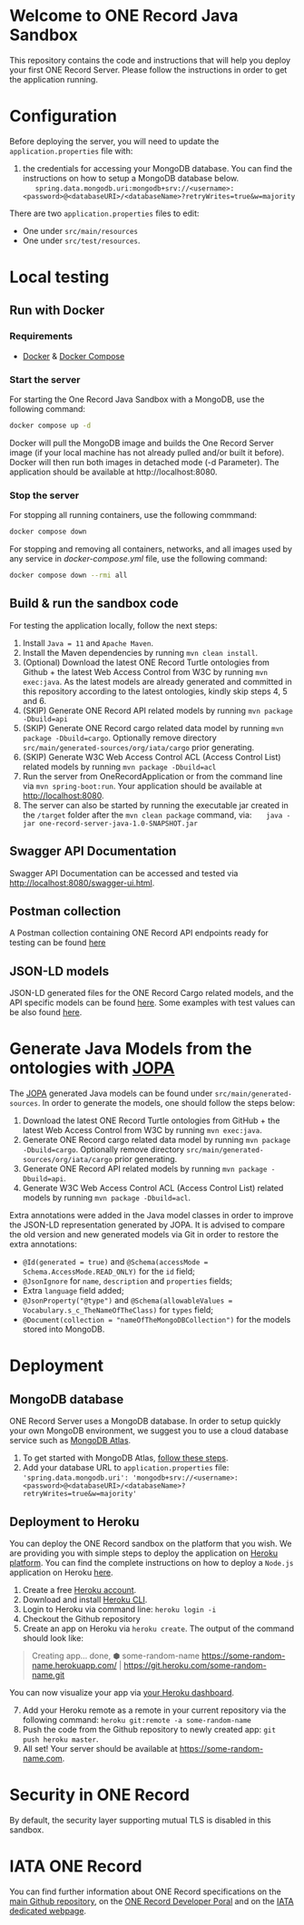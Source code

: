 # Welcome to ONE Record Java Sandbox

This repository contains the code and instructions that will help you deploy your first ONE Record Server. Please follow
the instructions in order to get the application running.

# Configuration

Before deploying the server, you will need to update the `application.properties` file with:

1. the credentials for accessing your MongoDB database. You can find the instructions on how to setup a MongoDB database
   below.  
   `    spring.data.mongodb.uri:mongodb+srv://<username>:<password>@<databaseURI>/<databaseName>?retryWrites=true&w=majority
   `

There are two `application.properties` files to edit:

* One under `src/main/resources`
* One under `src/test/resources`.

# Local testing

## Run with Docker

### Requirements

- [Docker](https://docs.docker.com/) & [Docker Compose](https://docs.docker.com/compose/)

### Start the server

For starting the One Record Java Sandbox with a MongoDB, use the following command:

```bash
docker compose up -d
```

Docker will pull the MongoDB image and builds the One Record Server image (if your local machine has not already pulled
and/or built it before).
Docker will then run both images in detached mode (-d Parameter).
The application should be available at http://localhost:8080.

### Stop the server

For stopping all running containers, use the following commmand:

```bash
docker compose down
```

For stopping and removing all containers, networks, and all images used by any service in <em>docker-compose.yml</em>
file, use the following command:

```bash
docker compose down --rmi all
```

## Build & run the sandbox code

For testing the application locally, follow the next steps:

1. Install `Java = 11` and `Apache Maven`.
2. Install the Maven dependencies by running `mvn clean install`.
3. (Optional) Download the latest ONE Record Turtle ontologies from Github + the latest Web Access Control from W3C by
   running `mvn exec:java`.
   As the latest models are already generated and committed in this repository according to the latest ontologies,
   kindly skip steps 4, 5 and 6.
4. (SKIP) Generate ONE Record API related models by running `mvn package -Dbuild=api`
5. (SKIP) Generate ONE Record cargo related data model by running `mvn package -Dbuild=cargo`. Optionally remove
   directory `src/main/generated-sources/org/iata/cargo` prior generating.
6. (SKIP) Generate W3C Web Access Control ACL (Access Control List) related models by running `mvn package -Dbuild=acl`
7. Run the server from OneRecordApplication or from the command line via `mvn spring-boot:run`. Your application should
   be available at [http://localhost:8080](http://localhost:8080).
8. The server can also be started by running the executable jar created in the `/target` folder after
   the `mvn clean package` command, via:
   `   java -jar one-record-server-java-1.0-SNAPSHOT.jar`

## Swagger API Documentation

Swagger API Documentation can be accessed and tested
via [http://localhost:8080/swagger-ui.html](http://localhost:8080/swagger-ui.html).

## Postman collection

A Postman collection containing ONE Record API endpoints ready for testing can be
found [here](/src/test/resources/postman)

## JSON-LD models

JSON-LD generated files for the ONE Record Cargo related models, and the API specific models can be
found [here](https://github.com/IATA-Cargo/ONE-Record/tree/master/working_draft/API/json-ld).
Some examples with test values can be also found [here](/src/test/resources/examples).

# Generate Java Models from the ontologies with [JOPA](https://github.com/kbss-cvut/jopa)

The [JOPA](https://github.com/kbss-cvut/jopa) generated Java models can be found under `src/main/generated-sources`.
In order to generate the models, one should follow the steps below:

1. Download the latest ONE Record Turtle ontologies from GitHub + the latest Web Access Control from W3C by
   running `mvn exec:java`.
2. Generate ONE Record cargo related data model by running `mvn package -Dbuild=cargo`. Optionally remove
   directory `src/main/generated-sources/org/iata/cargo` prior generating.
3. Generate ONE Record API related models by running `mvn package -Dbuild=api`.
4. Generate W3C Web Access Control ACL (Access Control List) related models by running `mvn package -Dbuild=acl`.

Extra annotations were added in the Java model classes in order to improve the JSON-LD representation generated by JOPA.
It is advised to compare the old version and new generated models via Git
in order to restore the extra annotations:

* `@Id(generated = true)` and `@Schema(accessMode = Schema.AccessMode.READ_ONLY)` for the `id` field;
* `@JsonIgnore` for `name`, `description` and `properties` fields;
* Extra `language` field added;
* `@JsonProperty("@type")` and `@Schema(allowableValues = Vocabulary.s_c_TheNameOfTheClass)` for `types`
  field;
* `@Document(collection = "nameOfTheMongoDBCollection")` for the models stored into MongoDB.

# Deployment

## MongoDB database

ONE Record Server uses a MongoDB database. In order to setup quickly your own MongoDB environment, we suggest you to use
a cloud database service such as [MongoDB Atlas](https://www.mongodb.com/cloud/atlas).

1. To get started with MongoDB Atlas, [follow these steps](https://docs.atlas.mongodb.com/getting-started/).
2. Add your database URL to `application.properties`
   file: `'spring.data.mongodb.uri': 'mongodb+srv://<username>:<password>@<databaseURI>/<databaseName>?retryWrites=true&w=majority'`

## Deployment to Heroku

You can deploy the ONE Record sandbox on the platform that you wish. We are providing you with simple steps to deploy
the application on [Heroku platform](https://www.heroku.com/home). You can find the complete instructions on how to
deploy a `Node.js` application on Heroku [here](https://devcenter.heroku.com/articles/deploying-nodejs).

1. Create a free [Heroku account](https://signup.heroku.com/signup/dc).
2. Download and install [Heroku CLI](https://cli.heroku.com/).
3. Login to Heroku via command line: `heroku login -i`
4. Checkout the Github repository
5. Create an app on Heroku via `heroku create`. The output of the command should look like:

> Creating app... done, ⬢ some-random-name
> https://some-random-name.herokuapp.com/ |
> https://git.heroku.com/some-random-name.git

You can now visualize your app via [your Heroku dashboard](https://dashboard.heroku.com/apps).

7. Add your Heroku remote as a remote in your current repository via the following
   command: `heroku git:remote -a some-random-name`
8. Push the code from the Github repository to newly created app: `git push heroku master`.
9. All set! Your server should be available at https://some-random-name.com.

# Security in ONE Record

By default, the security layer supporting mutual TLS is disabled in this sandbox.

# IATA ONE Record

You can find further information about ONE Record specifications on
the [main Github repository](https://github.com/IATA-Cargo/ONE-Record),
on the [ONE Record Developer Poral](http://www.onerecordcargo.org/index.html) and on
the [IATA dedicated webpage](https://www.iata.org/en/programs/cargo/e/one-record/).

